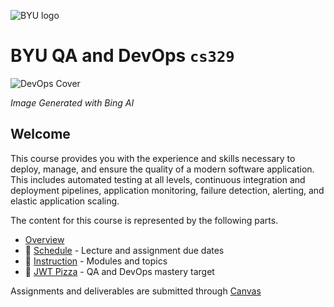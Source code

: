 ![BYU logo](https://github.com/devops329/devops/blob/main/byuLogo.png?raw=true)

# BYU QA and DevOps `cs329`

![DevOps Cover](https://github.com/devops329/devops/blob/main/devopscover.jpg?raw=true)

_Image Generated with Bing AI_

## Welcome

This course provides you with the experience and skills necessary to deploy, manage, and ensure the quality of a modern software application. This includes automated testing at all levels, continuous integration and deployment pipelines, application monitoring, failure detection, alerting, and elastic application scaling.

The content for this course is represented by the following parts.

- [Overview](https://github.com/devops329/devops/blob/main/instruction/overview/overview.md)
- 📅 [Schedule](https://github.com/devops329/devops/blob/main/schedule/schedule.md) - Lecture and assignment due dates
- 📘 [Instruction](https://github.com/devops329/devops/blob/main/instruction/modules.md#readme) - Modules and topics
- 🍕 [JWT Pizza](https://pizza.cs329.click) - QA and DevOps mastery target

Assignments and deliverables are submitted through [Canvas](https://byu.instructure.com)
